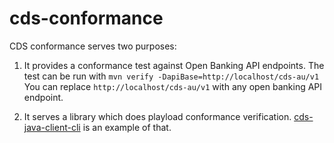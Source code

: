 # cds-conformance

CDS conformance serves two purposes:

1. It provides a conformance test against Open Banking API endpoints. The test can be run with
```mvn verify -DapiBase=http://localhost/cds-au/v1``` You can replace `http://localhost/cds-au/v1` 
with any open banking API endpoint.

2. It serves a library which does playload conformance verification. [cds-java-client-cli](https://github.com/ConsumerDataStandardsAustralia/cds-client-java-cli)
is an example of that.
